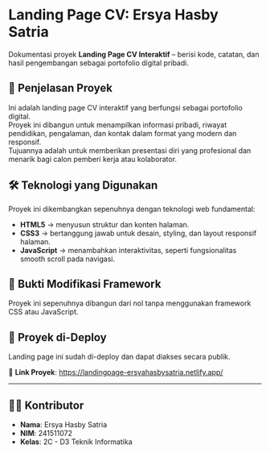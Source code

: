 # Landing Page CV: Ersya Hasby Satria

Dokumentasi proyek **Landing Page CV Interaktif** – berisi kode, catatan, dan hasil pengembangan sebagai portofolio digital pribadi.

## 🎯 Penjelasan Proyek
Ini adalah landing page CV interaktif yang berfungsi sebagai portofolio digital.  
Proyek ini dibangun untuk menampilkan informasi pribadi, riwayat pendidikan, pengalaman, dan kontak dalam format yang modern dan responsif.  
Tujuannya adalah untuk memberikan presentasi diri yang profesional dan menarik bagi calon pemberi kerja atau kolaborator.

## 🛠️ Teknologi yang Digunakan
Proyek ini dikembangkan sepenuhnya dengan teknologi web fundamental:

- **HTML5** → menyusun struktur dan konten halaman.  
- **CSS3** → bertanggung jawab untuk desain, styling, dan layout responsif halaman.  
- **JavaScript** → menambahkan interaktivitas, seperti fungsionalitas smooth scroll pada navigasi.  

## 📂 Bukti Modifikasi Framework
Proyek ini sepenuhnya dibangun dari nol tanpa menggunakan framework CSS atau JavaScript. 

## 🚀 Proyek di-Deploy
Landing page ini sudah di-deploy dan dapat diakses secara publik.  

🔗 **Link Proyek**: https://landingpage-ersyahasbysatria.netlify.app/

---

## 👨‍💻 Kontributor
- **Nama**: Ersya Hasby Satria  
- **NIM**: 241511072  
- **Kelas**: 2C - D3 Teknik Informatika  

